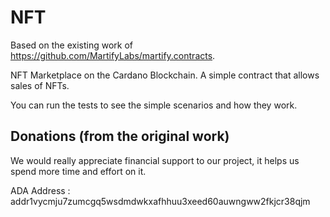 # NFT

Based on the existing work of https://github.com/MartifyLabs/martify.contracts.

NFT Marketplace on the Cardano Blockchain.
A simple contract that allows sales of NFTs.

You can run the tests to see the simple scenarios and how they work.

## Donations (from the original work)

We would really appreciate financial support to our project, it helps us spend more time and effort on it.

ADA Address : addr1vycmju7zumcgq5wsdmdwkxafhhuu3xeed60auwngww2fkjcr38qjm

